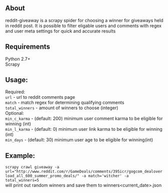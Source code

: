  ## About
 
 reddit-giveaway is a scrapy spider for choosing a winner for giveaways held in reddit post. It is possible to filter eligable users and comments with regex and user meta settings for quick and accurate results  
  
 ## Requirements
 
 Python 2.7+  
 Scrapy
 
 ## Usage:  
 
 Required:  
 `url` - url to reddit comments page  
 `match` - match regex for determining qualifying comments  
 `total_winners` - amount of winners to choose (integer)  
 Optional:  
 `min_c_karma` - (default: 200) minimum user comment karma to be eligible for winning (int)  
 `min_l_karma` - (default: 0) minimum user link karma to be eligible for winning (int)  
 `min_days` - (default: 30) minimum user age to be eligible for winning(int)
 
 ## Example:
 
 `scrapy crawl giveaway -a url="http://www.reddit.com/r/GameDeals/comments/395icr/gogcom_dealoverload_all_600_summer_promo_deals/" -a match='witcher' -a total_winners=5`  
 will print out random winners and save them to winners<current_date>.json
